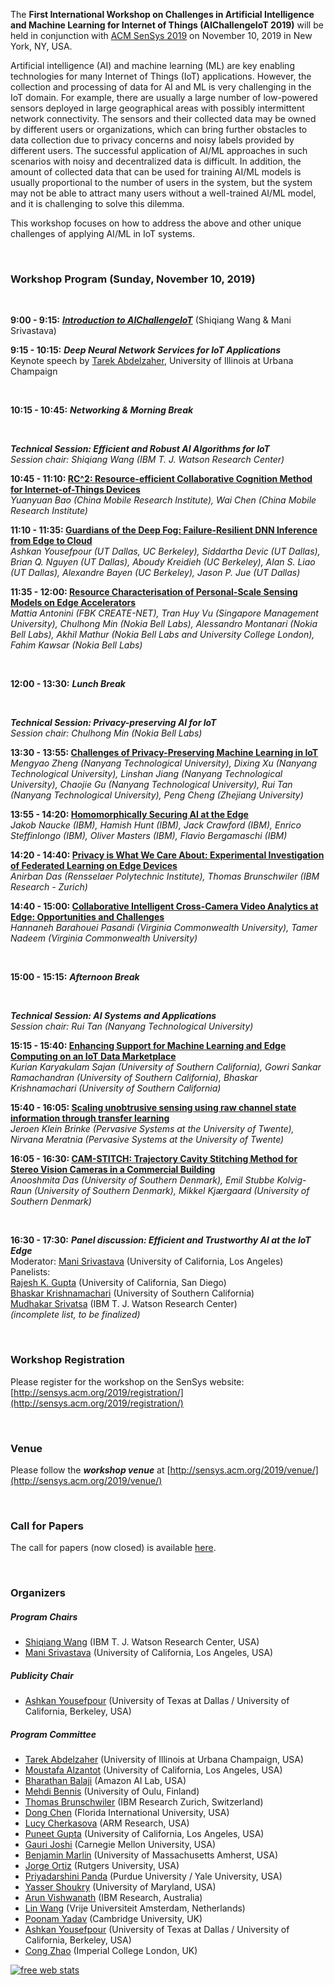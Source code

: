 The **First International Workshop on Challenges in Artificial Intelligence and Machine Learning for Internet of Things (AIChallengeIoT 2019)** will be held in conjunction with [ACM SenSys 2019](http://sensys.acm.org/2019/) on November 10, 2019 in New York, NY, USA.

Artificial intelligence (AI) and machine learning (ML) are key enabling technologies for many Internet of Things (IoT) applications. However, the collection and processing of data for AI and ML is very challenging in the IoT domain. For example, there are usually a large number of low-powered sensors deployed in large geographical areas with possibly intermittent network connectivity. The sensors and their collected data may be owned by different users or organizations, which can bring further obstacles to data collection due to privacy concerns and noisy labels provided by different users. The successful application of AI/ML approaches in such scenarios with noisy and decentralized data is difficult. In addition, the amount of collected data that can be used for training AI/ML models is usually proportional to the number of users in the system, but the system may not be able to attract many users without a well-trained AI/ML model, and it is challenging to solve this dilemma.

This workshop focuses on how to address the above and other unique challenges of applying AI/ML in IoT systems. 

<br/>

### Workshop Program (Sunday, November 10, 2019)

<br/>

**9:00 - 9:15:** ***[Introduction to AIChallengeIoT](https://portalparts.acm.org/3370000/3363347/fm/frontmatter.pdf)*** (Shiqiang Wang & Mani Srivastava)

**9:15 - 10:15:** ***Deep Neural Network Services for IoT Applications***  
Keynote speech by [Tarek Abdelzaher](http://abdelzaher.cs.illinois.edu/), University of Illinois at Urbana Champaign

<br/>

**10:15 - 10:45:** ***Networking & Morning Break***

<br/>

***Technical Session: Efficient and Robust AI Algorithms for IoT***  
*Session chair: Shiqiang Wang (IBM T. J. Watson Research Center)*

**10:45 - 11:10: [RC^2: Resource-efficient Collaborative Cognition Method for Internet-of-Things Devices](https://dl.acm.org/citation.cfm?id=3363359)**  
*Yuanyuan Bao (China Mobile Research Institute), Wai Chen (China Mobile Research Institute)*

**11:10 - 11:35: [Guardians of the Deep Fog: Failure-Resilient DNN Inference from Edge to Cloud](https://dl.acm.org/citation.cfm?id=3363366)**  
*Ashkan Yousefpour (UT Dallas, UC Berkeley), Siddartha Devic (UT Dallas), Brian Q. Nguyen (UT Dallas), Aboudy Kreidieh (UC Berkeley), Alan S. Liao (UT Dallas), Alexandre Bayen (UC Berkeley), Jason P. Jue (UT Dallas)*

**11:35 - 12:00: [Resource Characterisation of Personal-Scale Sensing Models on Edge Accelerators](https://dl.acm.org/citation.cfm?id=3363363)**  
*Mattia Antonini (FBK CREATE-NET), Tran Huy Vu (Singapore Management University), Chulhong Min (Nokia Bell Labs), Alessandro Montanari (Nokia Bell Labs), Akhil Mathur (Nokia Bell Labs and University College London), Fahim Kawsar (Nokia Bell Labs)*

<br/>

**12:00 - 13:30:** ***Lunch Break***

<br/>

***Technical Session: Privacy-preserving AI for IoT***  
*Session chair: Chulhong Min (Nokia Bell Labs)*

**13:30 - 13:55: [Challenges of Privacy-Preserving Machine Learning in IoT](https://dl.acm.org/citation.cfm?id=3363357)**  
*Mengyao Zheng (Nanyang Technological University), Dixing Xu (Nanyang Technological University), Linshan Jiang (Nanyang Technological University), Chaojie Gu (Nanyang Technological University), Rui Tan (Nanyang Technological University), Peng Cheng (Zhejiang University)*

**13:55 - 14:20: [Homomorphically Securing AI at the Edge](https://dl.acm.org/citation.cfm?id=3363361)**  
*Jakob Naucke (IBM), Hamish Hunt (IBM), Jack Crawford (IBM), Enrico Steffinlongo (IBM), Oliver Masters (IBM), Flavio Bergamaschi (IBM)*

**14:20 - 14:40: [Privacy is What We Care About: Experimental Investigation of Federated Learning on Edge Devices](https://dl.acm.org/citation.cfm?id=3363365)**  
*Anirban Das (Rensselaer Polytechnic Institute), Thomas Brunschwiler (IBM Research - Zurich)*

**14:40 - 15:00: [Collaborative Intelligent Cross-Camera Video Analytics at Edge: Opportunities and Challenges](https://dl.acm.org/citation.cfm?id=3363360)**  
*Hannaneh Barahouei Pasandi (Virginia Commonwealth University), Tamer Nadeem (Virginia Commonwealth University)*

<br/>

**15:00 - 15:15:** ***Afternoon Break***

<br/>

***Technical Session: AI Systems and Applications***  
*Session chair: Rui Tan (Nanyang Technological University)*

**15:15 - 15:40: [Enhancing Support for Machine Learning and Edge Computing on an IoT Data Marketplace](https://dl.acm.org/citation.cfm?id=3363364)**  
*Kurian Karyakulam Sajan (University of Southern California), Gowri Sankar Ramachandran (University of Southern California), Bhaskar Krishnamachari (University of Southern California)*

**15:40 - 16:05: [Scaling unobtrusive sensing using raw channel state information through transfer learning](https://dl.acm.org/citation.cfm?id=3363362)**  
*Jeroen Klein Brinke (Pervasive Systems at the University of Twente), Nirvana Meratnia (Pervasive Systems at the University of Twente)*

**16:05 - 16:30: [CAM-STITCH: Trajectory Cavity Stitching Method for Stereo Vision Cameras in a Commercial Building](https://dl.acm.org/citation.cfm?id=3363358)**  
*Anooshmita Das (University of Southern Denmark), Emil Stubbe Kolvig-Raun (University of Southern Denmark), Mikkel Kjærgaard (University of Southern Denmark)*

<br/>

**16:30 - 17:30:** ***Panel discussion: Efficient and Trustworthy AI at the IoT Edge***  
Moderator: [Mani Srivastava](https://www.ee.ucla.edu/mani-srivastava/) (University of California, Los Angeles)  
Panelists:  
[Rajesh K. Gupta](http://mesl.ucsd.edu/) (University of California, San Diego)  
[Bhaskar Krishnamachari](http://ceng.usc.edu/~bkrishna/) (University of Southern California)  
[Mudhakar Srivatsa](https://researcher.watson.ibm.com/researcher/view.php?person=us-msrivats) (IBM T. J. Watson Research Center)  
*(incomplete list, to be finalized)*

<br/>

### Workshop Registration

Please register for the workshop on the SenSys website: [http://sensys.acm.org/2019/registration/](http://sensys.acm.org/2019/registration/)

<br/>

### Venue

Please follow the ***workshop venue*** at [http://sensys.acm.org/2019/venue/](http://sensys.acm.org/2019/venue/)

<br/>

### Call for Papers

The call for papers (now closed) is available [here](cfp.md).

<br/>

### Organizers

##### Program Chairs
- [Shiqiang Wang](https://researcher.watson.ibm.com/researcher/view.php?person=us-wangshiq) (IBM T. J. Watson Research Center, USA)
- [Mani Srivastava](https://www.ee.ucla.edu/mani-srivastava/) (University of California, Los Angeles, USA)

##### Publicity Chair
- [Ashkan Yousefpour](http://www.utdallas.edu/~ashkan/) (University of Texas at Dallas / University of California, Berkeley, USA)

##### Program Committee
- [Tarek Abdelzaher](http://abdelzaher.cs.illinois.edu/) (University of Illinois at Urbana Champaign, USA)
- [Moustafa Alzantot](http://web.cs.ucla.edu/~malzantot/) (University of California, Los Angeles, USA)
- [Bharathan Balaji](https://www.synergylabs.org/bharath/) (Amazon AI Lab, USA)
- [Mehdi Bennis](https://sites.google.com/view/dr-mehdi-bennis/home) (University of Oulu, Finland)
- [Thomas Brunschwiler](https://researcher.watson.ibm.com/researcher/view.php?person=zurich-TBR) (IBM Research Zurich, Switzerland)
- [Dong Chen](http://users.cis.fiu.edu/~dochen/index.html) (Florida International University, USA)
- [Lucy Cherkasova](http://www.jahrhundert.net/lucy_cherkasova.html) (ARM Research, USA)
- [Puneet Gupta](http://www.seas.ucla.edu/~puneet/) (University of California, Los Angeles, USA)
- [Gauri Joshi](http://www.andrew.cmu.edu/user/gaurij/) (Carnegie Mellon University, USA)
- [Benjamin Marlin](https://groups.cs.umass.edu/marlin/) (University of Massachusetts Amherst, USA)
- [Jorge Ortiz](https://jortizcs.github.io/) (Rutgers University, USA)
- [Priyadarshini Panda](https://web.ics.purdue.edu/~pandap/) (Purdue University / Yale University, USA)
- [Yasser Shoukry](https://rcpsl.ece.umd.edu/people/yshoukry) (University of Maryland, USA)
- [Arun Vishwanath](https://researcher.watson.ibm.com/researcher/view.php?person=au1-arvishwa) (IBM Research, Australia)
- [Lin Wang](http://linwang.info/) (Vrije Universiteit Amsterdam, Netherlands)
- [Poonam Yadav](https://www.cl.cam.ac.uk/~py236/) (Cambridge University, UK)
- [Ashkan Yousefpour](http://www.utdallas.edu/~ashkan/) (University of Texas at Dallas / University of California, Berkeley, USA)
- [Cong Zhao](https://wp.doc.ic.ac.uk/aese/person/cong-zhao/) (Imperial College London, UK)



<script type="text/javascript">
var sc_project=8539485; 
var sc_invisible=1; 
var sc_security="2bff2be0"; 
var scJsHost = (("https:" == document.location.protocol) ? "https://secure." : "http://www.");
document.write("<sc"+"ript type='text/javascript' src='" + scJsHost + "statcounter.com/counter/counter.js'></"+"script>");
</script>

<noscript>
  <div class="statcounter"><a title="free web stats"
href="http://statcounter.com/" target="_blank"><img
class="statcounter"
src="https://c.statcounter.com/8539485/0/2bff2be0/1/"
alt="free web stats"></a></div>
</noscript>

